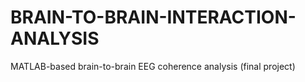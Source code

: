 # BRAIN-TO-BRAIN-INTERACTION-ANALYSIS
MATLAB-based brain-to-brain EEG coherence analysis (final project)
